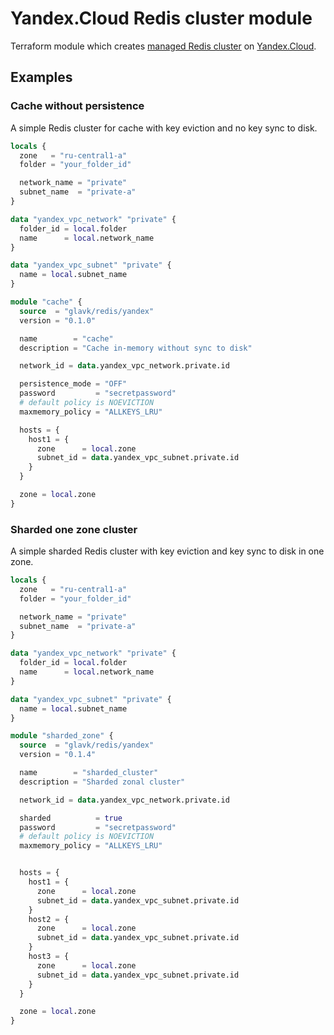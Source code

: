 # Yandex.Cloud Redis cluster module

Terraform module which creates [managed Redis cluster](https://cloud.yandex.com/services/managed-redis) on [Yandex.Cloud](https://cloud.yandex.ru/).

## Examples

### Cache without persistence

A simple Redis cluster for cache with key eviction and no key sync to disk.

```terraform
locals {
  zone   = "ru-central1-a"
  folder = "your_folder_id"

  network_name = "private"
  subnet_name  = "private-a"
}

data "yandex_vpc_network" "private" {
  folder_id = local.folder
  name      = local.network_name
}

data "yandex_vpc_subnet" "private" {
  name = local.subnet_name
}

module "cache" {
  source  = "glavk/redis/yandex"
  version = "0.1.0"

  name        = "cache"
  description = "Cache in-memory without sync to disk"

  network_id = data.yandex_vpc_network.private.id

  persistence_mode = "OFF"
  password         = "secretpassword"
  # default policy is NOEVICTION
  maxmemory_policy = "ALLKEYS_LRU"

  hosts = {
    host1 = {
      zone      = local.zone
      subnet_id = data.yandex_vpc_subnet.private.id
    }
  }

  zone = local.zone
}
```

### Sharded one zone cluster

A simple sharded Redis cluster with key eviction and key sync to disk in one zone.

```terraform
locals {
  zone   = "ru-central1-a"
  folder = "your_folder_id"

  network_name = "private"
  subnet_name  = "private-a"
}

data "yandex_vpc_network" "private" {
  folder_id = local.folder
  name      = local.network_name
}

data "yandex_vpc_subnet" "private" {
  name = local.subnet_name
}

module "sharded_zone" {
  source  = "glavk/redis/yandex"
  version = "0.1.4"

  name        = "sharded_cluster"
  description = "Sharded zonal cluster"

  network_id = data.yandex_vpc_network.private.id

  sharded          = true
  password         = "secretpassword"
  # default policy is NOEVICTION
  maxmemory_policy = "ALLKEYS_LRU"


  hosts = {
    host1 = {
      zone      = local.zone
      subnet_id = data.yandex_vpc_subnet.private.id
    }
    host2 = {
      zone      = local.zone
      subnet_id = data.yandex_vpc_subnet.private.id
    }
    host3 = {
      zone      = local.zone
      subnet_id = data.yandex_vpc_subnet.private.id
    }
  }

  zone = local.zone
}
```
